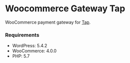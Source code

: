 # Woocommerce Gateway Tap
WooCommerce payment gateway for [Tap](https://www.tap.company).

### Requirements
* WordPress: 5.4.2
* WooCommerce: 4.0.0
* PHP: 5.7
